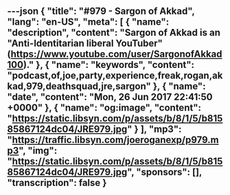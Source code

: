 ---json
{
  "title": "#979 - Sargon of Akkad",
  "lang": "en-US",
  "meta": [
    {
      "name": "description",
      "content": "Sargon of Akkad is an \"Anti-Identitarian liberal YouTuber\" (https://www.youtube.com/user/SargonofAkkad100)."
    },
    {
      "name": "keywords",
      "content": "podcast,of,joe,party,experience,freak,rogan,akkad,979,deathsquad,jre,sargon"
    },
    {
      "name": "date",
      "content": "Mon, 26 Jun 2017 22:41:50 +0000"
    },
    {
      "name": "og:image",
      "content": "https://static.libsyn.com/p/assets/b/8/1/5/b81585867124dc04/JRE979.jpg"
    }
  ],
  "mp3": "https://traffic.libsyn.com/joeroganexp/p979.mp3",
  "img": "https://static.libsyn.com/p/assets/b/8/1/5/b81585867124dc04/JRE979.jpg",
  "sponsors": [],
  "transcription": false
}
---
<episode-header />

<timemark seconds="0" />

<transcribe-call-to-action />

<episode-footer />